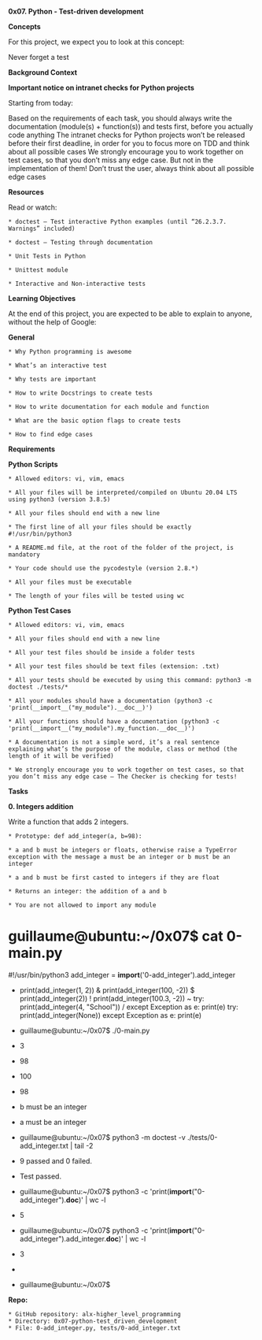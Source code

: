**0x07. Python - Test-driven development**

**Concepts**

For this project, we expect you to look at this concept:

Never forget a test

**Background Context**

**Important notice on intranet checks for Python projects**

Starting from today:

Based on the requirements of each task, you should always write the documentation (module(s) + function(s)) and tests first, before you actually code anything
The intranet checks for Python projects won’t be released before their first deadline, in order for you to focus more on TDD and think about all possible cases
We strongly encourage you to work together on test cases, so that you don’t miss any edge case. But not in the implementation of them!
Don’t trust the user, always think about all possible edge cases

**Resources**

Read or watch:

    * doctest — Test interactive Python examples (until “26.2.3.7. Warnings” included)

    * doctest – Testing through documentation

    * Unit Tests in Python

    * Unittest module

    * Interactive and Non-interactive tests

**Learning Objectives**

At the end of this project, you are expected to be able to explain to anyone, without the help of Google:

**General**

    * Why Python programming is awesome
    
    * What’s an interactive test
    
    * Why tests are important
    
    * How to write Docstrings to create tests
    
    * How to write documentation for each module and function
    
    * What are the basic option flags to create tests
    
    * How to find edge cases
    
**Requirements**

**Python Scripts**

    * Allowed editors: vi, vim, emacs
    
    * All your files will be interpreted/compiled on Ubuntu 20.04 LTS using python3 (version 3.8.5)
    
    * All your files should end with a new line
    
    * The first line of all your files should be exactly #!/usr/bin/python3
    
    * A README.md file, at the root of the folder of the project, is mandatory
    
    * Your code should use the pycodestyle (version 2.8.*)
    
    * All your files must be executable
    
    * The length of your files will be tested using wc
    
**Python Test Cases**

    * Allowed editors: vi, vim, emacs
    
    * All your files should end with a new line
    
    * All your test files should be inside a folder tests
    
    * All your test files should be text files (extension: .txt)
    
    * All your tests should be executed by using this command: python3 -m doctest ./tests/*
    
    * All your modules should have a documentation (python3 -c 'print(__import__("my_module").__doc__)')
    
    * All your functions should have a documentation (python3 -c 'print(__import__("my_module").my_function.__doc__)')
    
    * A documentation is not a simple word, it’s a real sentence explaining what’s the purpose of the module, class or method (the length of it will be verified)
    
    * We strongly encourage you to work together on test cases, so that you don’t miss any edge case – The Checker is checking for tests!
    
**Tasks**
    
**0. Integers addition**

Write a function that adds 2 integers.

    * Prototype: def add_integer(a, b=98):
    
    * a and b must be integers or floats, otherwise raise a TypeError exception with the message a must be an integer or b must be an integer
    
    * a and b must be first casted to integers if they are float
    
    * Returns an integer: the addition of a and b
    
    * You are not allowed to import any module
    
# guillaume@ubuntu:~/0x07$ cat 0-main.py
#!/usr/bin/python3
add_integer = __import__('0-add_integer').add_integer

+ print(add_integer(1, 2))
& print(add_integer(100, -2))
$ print(add_integer(2))
! print(add_integer(100.3, -2))
~ try:
    print(add_integer(4, "School"))
/ except Exception as e:
    print(e)
try:
    print(add_integer(None))
except Exception as e:
    print(e)

* guillaume@ubuntu:~/0x07$ ./0-main.py
* 3
* 98
* 100
* 98
* b must be an integer
* a must be an integer

* guillaume@ubuntu:~/0x07$ python3 -m doctest -v ./tests/0-add_integer.txt | tail -2
* 9 passed and 0 failed.
* Test passed.
 
* guillaume@ubuntu:~/0x07$ python3 -c 'print(__import__("0-add_integer").__doc__)' | wc -l
* 5
* guillaume@ubuntu:~/0x07$ python3 -c 'print(__import__("0-add_integer").add_integer.__doc__)' | wc -l
* 3
* 
* guillaume@ubuntu:~/0x07$
    
**Repo:**

    * GitHub repository: alx-higher_level_programming
    * Directory: 0x07-python-test_driven_development
    * File: 0-add_integer.py, tests/0-add_integer.txt
    
    
